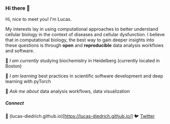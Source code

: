 ### Hi there 👋

<!--
**lucas-diedrich/lucas-diedrich** is a ✨ _special_ ✨ repository because its `README.md` (this file) appears on your GitHub profile.

Here are some ideas to get you started:

- 🔭 I’m currently working on ...
- 🌱 I’m currently learning ...
- 👯 I’m looking to collaborate on ...
- 🤔 I’m looking for help with ...
- 💬 Ask me about ...
- 📫 How to reach me: ...
- 😄 Pronouns: ...
- ⚡ Fun fact: ...
-->

Hi, nice to meet you! I'm Lucas. 

My interests lay in using computational approaches to better understand cellular biology in the context of diseases and cellular dysfunction. I believe that in computational biology, the best way to gain deeper insights into these questions is through **open** and **reproducible** data analysis workflows and software. 


🔭 *I am currently* studying biochemistry in Heidelberg (currently located in Boston)

🌱 *I am learning* best practices in scientific software development and deep learning with pyTorch

💬 *Ask me about* data analysis workflows, data visualization


##### Connect  
🔗 (lucas-diedrich.github.io)[https://lucas-diedrich.github.io/]
🐦 [Twitter](https://twitter.com/lucas__1406)
<!-- 
## Programming

### Languages 
<a> href=https://www.python.org/ <img src=https://github.com/devicons/devicon/blob/master/icons/python/python-plain.svg class=filter-green alt="Python" width="40" height="40"/> </a>

- Python (numpy, pandas, matplotlib, seaborn, scikit-learn, scipy) 
- R (tidyverse)

### Scientific tools 
- scverse
- snakemake
- Seurat

### Packages 
- ipathapy

### Currently learning 
- PyTorch

## Previous projects 
- Data scraping from public resources + prediction of effects on protein function 
- Chemoinformatics + Molecular Dynamics simulations
- Single cell omics + pathway analysis

## Collaborate
I am currently looking how to contribute to scientific software development

## Reach out! 
Reach me on [Twitter](https://twitter.com/lucas__1406)
--> 
